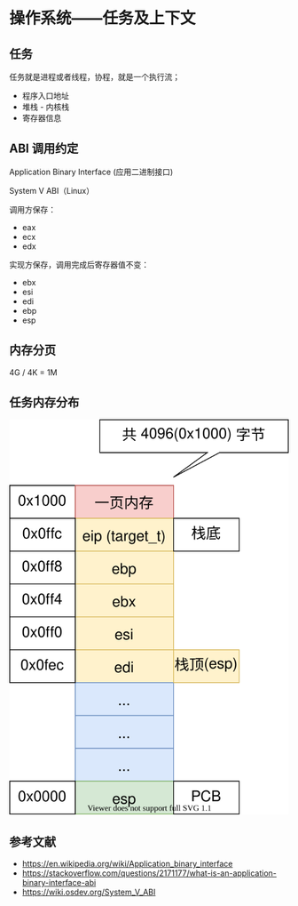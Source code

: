 # 操作系统——任务及上下文

## 任务

任务就是进程或者线程，协程，就是一个执行流；

+ 程序入口地址
+ 堆栈 - 内核栈
+ 寄存器信息

## ABI 调用约定

Application Binary Interface (应用二进制接口)

System V ABI（Linux）

调用方保存：

+ eax
+ ecx
+ edx

实现方保存，调用完成后寄存器值不变：

+ ebx
+ esi
+ edi
+ ebp
+ esp

## 内存分页

4G / 4K = 1M

## 任务内存分布

![任务内存分布图示](./images/9_1.svg)

## 参考文献

+ <https://en.wikipedia.org/wiki/Application_binary_interface>
+ <https://stackoverflow.com/questions/2171177/what-is-an-application-binary-interface-abi>
+ <https://wiki.osdev.org/System_V_ABI>

